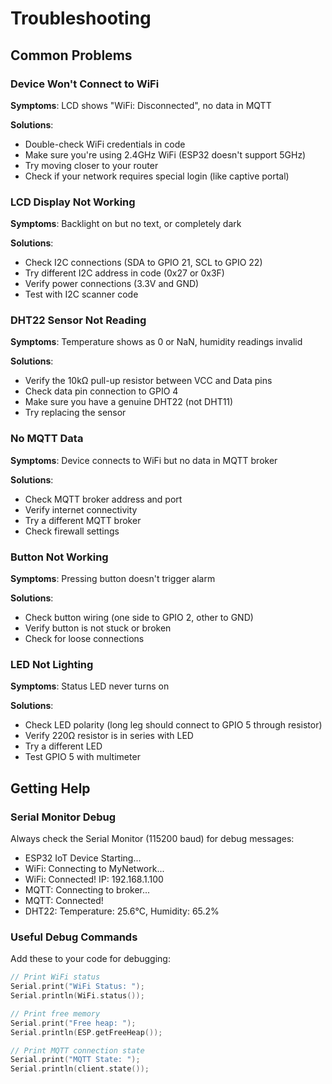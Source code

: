 # Troubleshooting

## Common Problems

### Device Won't Connect to WiFi

**Symptoms**: LCD shows "WiFi: Disconnected", no data in MQTT

**Solutions**:
- Double-check WiFi credentials in code
- Make sure you're using 2.4GHz WiFi (ESP32 doesn't support 5GHz)
- Try moving closer to your router
- Check if your network requires special login (like captive portal)

### LCD Display Not Working  

**Symptoms**: Backlight on but no text, or completely dark

**Solutions**:
- Check I2C connections (SDA to GPIO 21, SCL to GPIO 22)
- Try different I2C address in code (0x27 or 0x3F)
- Verify power connections (3.3V and GND)
- Test with I2C scanner code

### DHT22 Sensor Not Reading

**Symptoms**: Temperature shows as 0 or NaN, humidity readings invalid

**Solutions**:
- Verify the 10kΩ pull-up resistor between VCC and Data pins
- Check data pin connection to GPIO 4
- Make sure you have a genuine DHT22 (not DHT11)
- Try replacing the sensor

### No MQTT Data

**Symptoms**: Device connects to WiFi but no data in MQTT broker

**Solutions**:
- Check MQTT broker address and port
- Verify internet connectivity
- Try a different MQTT broker
- Check firewall settings

### Button Not Working

**Symptoms**: Pressing button doesn't trigger alarm

**Solutions**:
- Check button wiring (one side to GPIO 2, other to GND)
- Verify button is not stuck or broken
- Check for loose connections

### LED Not Lighting

**Symptoms**: Status LED never turns on

**Solutions**:
- Check LED polarity (long leg should connect to GPIO 5 through resistor)
- Verify 220Ω resistor is in series with LED
- Try a different LED
- Test GPIO 5 with multimeter

## Getting Help

### Serial Monitor Debug

Always check the Serial Monitor (115200 baud) for debug messages:
- ESP32 IoT Device Starting...
- WiFi: Connecting to MyNetwork...
- WiFi: Connected! IP: 192.168.1.100
- MQTT: Connecting to broker...
- MQTT: Connected!
- DHT22: Temperature: 25.6°C, Humidity: 65.2%

### Useful Debug Commands

Add these to your code for debugging:

```cpp
// Print WiFi status
Serial.print("WiFi Status: ");
Serial.println(WiFi.status());

// Print free memory
Serial.print("Free heap: ");
Serial.println(ESP.getFreeHeap());

// Print MQTT connection state
Serial.print("MQTT State: ");
Serial.println(client.state());
